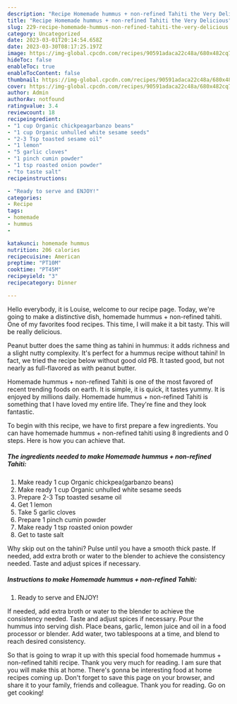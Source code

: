 ```yaml
---
description: "Recipe Homemade hummus + non-refined Tahiti the Very Delicious"
title: "Recipe Homemade hummus + non-refined Tahiti the Very Delicious"
slug: 229-recipe-homemade-hummus-non-refined-tahiti-the-very-delicious
category: Uncategorized
date: 2023-03-01T20:14:54.658Z
date: 2023-03-30T08:17:25.197Z
image: https://img-global.cpcdn.com/recipes/90591adaca22c48a/680x482cq70/homemade-hummus-non-refined-tahiti-recipe-main-photo.jpg
hideToc: false
enableToc: true
enableTocContent: false
thumbnail: https://img-global.cpcdn.com/recipes/90591adaca22c48a/680x482cq70/homemade-hummus-non-refined-tahiti-recipe-main-photo.jpg
cover: https://img-global.cpcdn.com/recipes/90591adaca22c48a/680x482cq70/homemade-hummus-non-refined-tahiti-recipe-main-photo.jpg
author: Admin
authorAv: notfound
ratingvalue: 3.4
reviewcount: 18
recipeingredient:
- "1 cup Organic chickpeagarbanzo beans"
- "1 cup Organic unhulled white sesame seeds"
- "2-3 Tsp toasted sesame oil"
- "1 lemon"
- "5 garlic cloves"
- "1 pinch cumin powder"
- "1 tsp roasted onion powder"
- "to taste salt"
recipeinstructions:

- "Ready to serve and ENJOY!"
categories:
- Recipe
tags:
- homemade
- hummus
- 

katakunci: homemade hummus  
nutrition: 206 calories
recipecuisine: American
preptime: "PT10M"
cooktime: "PT45M"
recipeyield: "3"
recipecategory: Dinner

---
```



Hello everybody, it is Louise, welcome to our recipe page. Today, we're going to make a distinctive dish, homemade hummus + non-refined tahiti. One of my favorites food recipes. This time, I will make it a bit tasty. This will be really delicious.

Peanut butter does the same thing as tahini in hummus: it adds richness and a slight nutty complexity. It&#39;s perfect for a hummus recipe without tahini! In fact, we tried the recipe below without good old PB. It tasted good, but not nearly as full-flavored as with peanut butter.

Homemade hummus + non-refined Tahiti is one of the most favored of recent trending foods on earth. It is simple, it is quick, it tastes yummy. It is enjoyed by millions daily. Homemade hummus + non-refined Tahiti is something that I have loved my entire life. They're fine and they look fantastic.


To begin with this recipe, we have to first prepare a few ingredients. You can have homemade hummus + non-refined tahiti using 8 ingredients and 0 steps. Here is how you can achieve that.

<!--inarticleads1-->

##### The ingredients needed to make Homemade hummus + non-refined Tahiti:

1. Make ready 1 cup Organic chickpea(garbanzo beans)
1. Make ready 1 cup Organic unhulled white sesame seeds
1. Prepare 2-3 Tsp toasted sesame oil
1. Get 1 lemon
1. Take 5 garlic cloves
1. Prepare 1 pinch cumin powder
1. Make ready 1 tsp roasted onion powder
1. Get to taste salt


Why skip out on the tahini? Pulse until you have a smooth thick paste. If needed, add extra broth or water to the blender to achieve the consistency needed. Taste and adjust spices if necessary. 

<!--inarticleads2-->

##### Instructions to make Homemade hummus + non-refined Tahiti:


1. Ready to serve and ENJOY!

If needed, add extra broth or water to the blender to achieve the consistency needed. Taste and adjust spices if necessary. Pour the hummus into serving dish. Place beans, garlic, lemon juice and oil in a food processor or blender. Add water, two tablespoons at a time, and blend to reach desired consistency. 

So that is going to wrap it up with this special food homemade hummus + non-refined tahiti recipe. Thank you very much for reading. I am sure that you will make this at home. There's gonna be interesting food at home recipes coming up. Don't forget to save this page on your browser, and share it to your family, friends and colleague. Thank you for reading. Go on get cooking!
